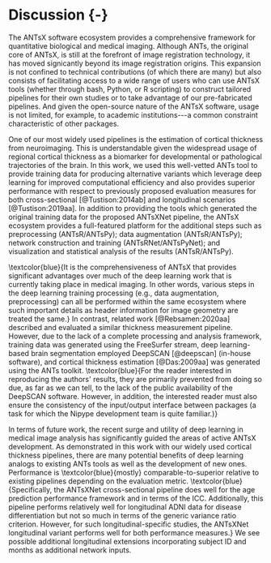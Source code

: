 


# Discussion {-}

The ANTsX software ecosystem provides a comprehensive framework for quantitative
biological and medical imaging.  Although ANTs, the original core of ANTsX, is
still at the forefront of image registration technology, it has moved
signicantly beyond its image registration origins.  This expansion is not
confined to technical contributions (of which there are many) but also consists
of facilitating access to a wide range of users who can use ANTsX tools (whether
through bash, Python, or R scripting) to construct tailored
pipelines for their own studies or to take advantage of our pre-fabricated
pipelines.  And given the open-source nature of the ANTsX software, usage is not
limited, for example, to academic institutions---a common constraint
characteristic of other packages.

One of our most widely used pipelines is the estimation of cortical thickness
from neuroimaging. This is understandable given the widespread usage of regional
cortical thickness as a biomarker for developmental or pathological trajectories
of the brain.  In this work, we used this well-vetted ANTs tool to provide training data
for producing alternative variants which leverage deep learning for improved
computational efficiency and also provides superior performance with respect to
previously proposed evaluation measures for both cross-sectional [@Tustison:2014ab]
and longitudinal scenarios [@Tustison:2019aa].  In addition to providing the tools
which generated the original training data for the proposed ANTsXNet pipeline, the
ANTsX ecosystem provides a full-featured platform for the additional steps such as
preprocessing (ANTsR/ANTsPy); data augmentation (ANTsR/ANTsPy); network construction
and training (ANTsRNet/ANTsPyNet); and visualization and statistical
analysis of the results (ANTsR/ANTsPy).

\textcolor{blue}{It is the comprehensiveness of ANTsX that provides significant
advantages over much of the deep learning work that is currently taking place in
medical imaging. In other words, various steps in the deep learning training
processing (e.g., data augmentation, preprocessing) can all be performed within
the same ecosystem where such important details as header information for image
geometry are treated the same.} In contrast, related work [@Rebsamen:2020aa]
described and evaluated a similar thickness measurement pipeline.  However, due
to the lack of a complete processing and analysis framework, training data was
generated using the FreeSurfer stream, deep learning-based brain segmentation
employed DeepSCAN [@deepscan] (in-house software), and cortical thickness
estimation [@Das:2009aa] was generated using the ANTs toolkit.
\textcolor{blue}{For the reader interested in reproducing the authors' results,
they are primarily prevented from doing so due, as far as we can tell, to the
lack of the public availability of the DeepSCAN software. However, in addition,
the interested reader must also ensure the consistency of the input/output
interface between packages (a task for which the Nipype development team is
quite familiar.)}

In terms of future work, the recent surge and utility of deep learning in
medical image analysis has significantly guided the areas of active ANTsX
development.  As demonstrated in this work with our widely used cortical
thickness pipelines, there are many potential benefits of deep learning analogs
to existing ANTs tools as well as the development of new ones. Performance is
\textcolor{blue}{mostly} comparable-to-superior relative to existing pipelines
depending on the evaluation metric.  \textcolor{blue}{Specifically, the ANTsXNet
cross-sectional pipeline does well for the age prediction performance framework
and in terms of the ICC.  Additionally, this pipeline performs relatively well
for longitudinal ADNI data for disease differentiation but not so much in terms
of the generic variance ratio criterion.  However, for such longitudinal-specific
studies, the ANTsXNet longitudinal variant performs well for both performance
measures.} We see possible additional longitudinal extensions incorporating
subject ID and months as additional network inputs.



<!-- This is mimicked, in a sense, by training the brain segmentation
and cortical parcellation models in the affinely aligned MNI template space
[@Fonov:2009aa] (further discussion in the Methods section). -->

